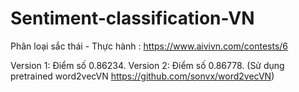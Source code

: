 # Sentiment-classification-VN

Phân loại sắc thái - Thực hành : https://www.aivivn.com/contests/6

Version 1: Điểm số 0.86234. 
Version 2: Điểm số 0.86778. (Sử dụng pretrained word2vecVN https://github.com/sonvx/word2vecVN)
